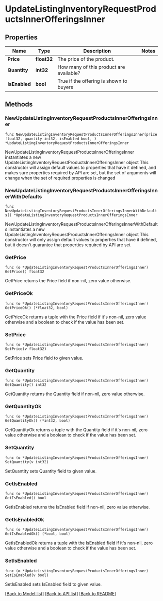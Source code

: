 # UpdateListingInventoryRequestProductsInnerOfferingsInner

## Properties

Name | Type | Description | Notes
------------ | ------------- | ------------- | -------------
**Price** | **float32** | The price of the product. | 
**Quantity** | **int32** | How many of this product are available? | 
**IsEnabled** | **bool** | True if the offering is shown to buyers | 

## Methods

### NewUpdateListingInventoryRequestProductsInnerOfferingsInner

`func NewUpdateListingInventoryRequestProductsInnerOfferingsInner(price float32, quantity int32, isEnabled bool, ) *UpdateListingInventoryRequestProductsInnerOfferingsInner`

NewUpdateListingInventoryRequestProductsInnerOfferingsInner instantiates a new UpdateListingInventoryRequestProductsInnerOfferingsInner object
This constructor will assign default values to properties that have it defined,
and makes sure properties required by API are set, but the set of arguments
will change when the set of required properties is changed

### NewUpdateListingInventoryRequestProductsInnerOfferingsInnerWithDefaults

`func NewUpdateListingInventoryRequestProductsInnerOfferingsInnerWithDefaults() *UpdateListingInventoryRequestProductsInnerOfferingsInner`

NewUpdateListingInventoryRequestProductsInnerOfferingsInnerWithDefaults instantiates a new UpdateListingInventoryRequestProductsInnerOfferingsInner object
This constructor will only assign default values to properties that have it defined,
but it doesn't guarantee that properties required by API are set

### GetPrice

`func (o *UpdateListingInventoryRequestProductsInnerOfferingsInner) GetPrice() float32`

GetPrice returns the Price field if non-nil, zero value otherwise.

### GetPriceOk

`func (o *UpdateListingInventoryRequestProductsInnerOfferingsInner) GetPriceOk() (*float32, bool)`

GetPriceOk returns a tuple with the Price field if it's non-nil, zero value otherwise
and a boolean to check if the value has been set.

### SetPrice

`func (o *UpdateListingInventoryRequestProductsInnerOfferingsInner) SetPrice(v float32)`

SetPrice sets Price field to given value.


### GetQuantity

`func (o *UpdateListingInventoryRequestProductsInnerOfferingsInner) GetQuantity() int32`

GetQuantity returns the Quantity field if non-nil, zero value otherwise.

### GetQuantityOk

`func (o *UpdateListingInventoryRequestProductsInnerOfferingsInner) GetQuantityOk() (*int32, bool)`

GetQuantityOk returns a tuple with the Quantity field if it's non-nil, zero value otherwise
and a boolean to check if the value has been set.

### SetQuantity

`func (o *UpdateListingInventoryRequestProductsInnerOfferingsInner) SetQuantity(v int32)`

SetQuantity sets Quantity field to given value.


### GetIsEnabled

`func (o *UpdateListingInventoryRequestProductsInnerOfferingsInner) GetIsEnabled() bool`

GetIsEnabled returns the IsEnabled field if non-nil, zero value otherwise.

### GetIsEnabledOk

`func (o *UpdateListingInventoryRequestProductsInnerOfferingsInner) GetIsEnabledOk() (*bool, bool)`

GetIsEnabledOk returns a tuple with the IsEnabled field if it's non-nil, zero value otherwise
and a boolean to check if the value has been set.

### SetIsEnabled

`func (o *UpdateListingInventoryRequestProductsInnerOfferingsInner) SetIsEnabled(v bool)`

SetIsEnabled sets IsEnabled field to given value.



[[Back to Model list]](../README.md#documentation-for-models) [[Back to API list]](../README.md#documentation-for-api-endpoints) [[Back to README]](../README.md)



